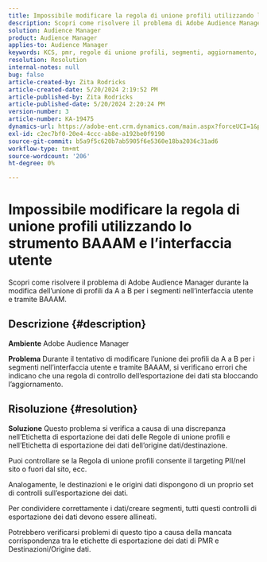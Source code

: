 ```yaml
---
title: Impossibile modificare la regola di unione profili utilizzando lo strumento BAAAM e l’interfaccia utente
description: Scopri come risolvere il problema di Adobe Audience Manager durante la modifica dell’unione di profili da A a B per i segmenti nell’interfaccia utente e tramite BAAAM.
solution: Audience Manager
product: Audience Manager
applies-to: Audience Manager
keywords: KCS, pmr, regole di unione profili, segmenti, aggiornamento, modifica, FAQ AAM, Adobe Audience Manager, impossibile modificare, strumento BAAAM
resolution: Resolution
internal-notes: null
bug: false
article-created-by: Zita Rodricks
article-created-date: 5/20/2024 2:19:52 PM
article-published-by: Zita Rodricks
article-published-date: 5/20/2024 2:20:24 PM
version-number: 3
article-number: KA-19475
dynamics-url: https://adobe-ent.crm.dynamics.com/main.aspx?forceUCI=1&pagetype=entityrecord&etn=knowledgearticle&id=7f22d003-b416-ef11-9f8a-6045bd026dc7
exl-id: c2ec7bf0-20e4-4ccc-ab8e-a192be0f9190
source-git-commit: b5a9f5c620b7ab5905f6e5360e18ba2036c31ad6
workflow-type: tm+mt
source-wordcount: '206'
ht-degree: 0%

---
```


# Impossibile modificare la regola di unione profili utilizzando lo strumento BAAAM e l’interfaccia utente


Scopri come risolvere il problema di Adobe Audience Manager durante la modifica dell’unione di profili da A a B per i segmenti nell’interfaccia utente e tramite BAAAM.

## Descrizione {#description}


<b>Ambiente</b>
Adobe Audience Manager

<b>Problema</b>
Durante il tentativo di modificare l’unione dei profili da A a B per i segmenti nell’interfaccia utente e tramite BAAAM, si verificano errori che indicano che una regola di controllo dell’esportazione dei dati sta bloccando l’aggiornamento.


## Risoluzione {#resolution}


<b>Soluzione</b>
Questo problema si verifica a causa di una discrepanza nell’Etichetta di esportazione dei dati delle Regole di unione profili e nell’Etichetta di esportazione dei dati dell’origine dati/destinazione.

Puoi controllare se la Regola di unione profili consente il targeting PII/nel sito o fuori dal sito, ecc.

Analogamente, le destinazioni e le origini dati dispongono di un proprio set di controlli sull’esportazione dei dati.

Per condividere correttamente i dati/creare segmenti, tutti questi controlli di esportazione dei dati devono essere allineati.

Potrebbero verificarsi problemi di questo tipo a causa della mancata corrispondenza tra le etichette di esportazione dei dati di PMR e Destinazioni/Origine dati.
